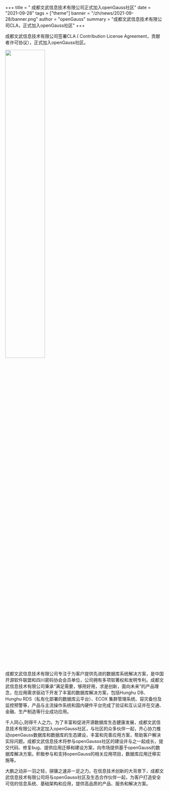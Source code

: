 ﻿+++
title = " 成都文武信息技术有限公司正式加入openGauss社区"
date = "2021-09-28"
tags = ["theme"]
banner = "/zh/news/2021-09-28/banner.png"
author = "openGauss"
summary = "成都文武信息技术有限公司CLA，正式加入openGauss社区"
+++


成都文武信息技术有限公司签署CLA ( Contribution License Agreement，贡献者许可协议），正式加入openGauss社区。

<img src="/zh/news/2021-09-28/banner.png" style="width: 50%">


成都文武信息技术有限公司专注于为客户提供先进的数据库系统解决方案，是中国开源软件联盟和四川密码协会会员单位，公司拥有多项软著权和发明专利。成都文武信息技术有限公司秉承“满足需要，够用好用，求是创新，面向未来”的产品理念，在应用需求驱动下开发了丰富的数据库解决方案，包括Hunghu DB、Hunghu RDS（私有化部署的数据库云平台）、ECOX 集群管理系统、容灾备份及监控预警等，产品与主流操作系统和国内硬件平台完成了验证和互认证并在交通、金融、生产制造等行业成功应用。


千人同心,则得千人之力。为了丰富和促进开源数据库生态健康发展，成都文武信息技术有限公司决定加入openGauss社区，与社区的众多伙伴一起，齐心协力推动openGauss数据库和数据库的生态建设，丰富和完善应用方案，帮助客户解决实际问题。成都文武信息技术将参与openGausss社区的建设并与之一起成长，提交代码、修复bug、提供应用迁移和建设方案，向市场提供基于openGauss的数据库解决方案。积极参与和支持openGauss的相关应用项目，数据库应用迁移实施等。


大鹏之动非一羽之轻，骐骥之速非一足之力。在信息技术创新的大背景下，成都文武信息技术有限公司将与openGauss社区及生态合作伙伴一起，为客户打造安全可信的信息系统、基础架构和应用，提供高品质的产品、服务和解决方案。